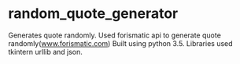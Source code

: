 # random_quote_generator
Generates quote randomly. 
Used forismatic api to generate quote randomly(www.forismatic.com)
Built using python 3.5. Libraries used tkintern urllib and json.
